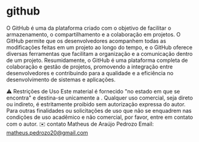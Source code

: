 # github
O GitHub é uma da plataforma criado com o objetivo de facilitar o armazenamento, o compartilhamento e a colaboração em projetos. O GitHub permite que os desenvolvedores acompanhem todas as modificações feitas em um projeto ao longo do tempo, e o GitHub oferece diversas ferramentas que facilitam a organização e a comunicação dentro de um projeto. Resumidamente, o GitHub é uma plataforma completa de colaboração e gestão de projetos, promovendo a integração entre desenvolvedores e contribuindo para a qualidade e a eficiência no desenvolvimento de sistemas e aplicações.

⚠️ Restrições de Uso
Este material é fornecido "no estado em que se encontra" e destina-se unicamente a . Qualquer uso comercial, seja direto ou indireto, é estritamente proibido sem autorização expressa do autor.
Para outras finalidades ou solicitações de uso que não se enquadrem nas condições de uso acadêmico e não comercial, por favor, entre em contato com o autor.
✉️ contato
Matheus de Araújo Pedrozo
Email: matheus.pedrozo20@gmail.com
